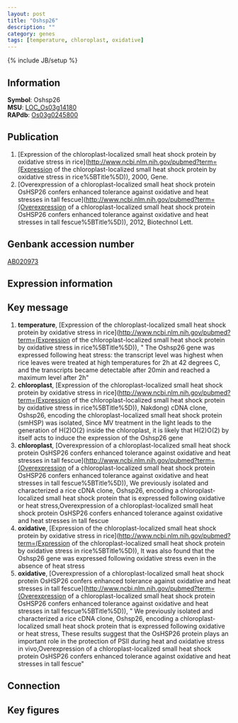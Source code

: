 ```yaml
---
layout: post
title: "Oshsp26"
description: ""
category: genes
tags: [temperature, chloroplast, oxidative]
---
```

{% include JB/setup %}

## Information
__Symbol__: Oshsp26  
__MSU__: [LOC_Os03g14180](http://rice.plantbiology.msu.edu/cgi-bin/ORF_infopage.cgi?orf=LOC_Os03g14180)  
__RAPdb__: [Os03g0245800](http://rapdb.dna.affrc.go.jp/viewer/gbrowse_details/irgsp1?name=Os03g0245800)  

## Publication
1. [Expression of the chloroplast-localized small heat shock protein by oxidative stress in rice](http://www.ncbi.nlm.nih.gov/pubmed?term=(Expression of the chloroplast-localized small heat shock protein by oxidative stress in rice%5BTitle%5D)), 2000, Gene.
2. [Overexpression of a chloroplast-localized small heat shock protein OsHSP26 confers enhanced tolerance against oxidative and heat stresses in tall fescue](http://www.ncbi.nlm.nih.gov/pubmed?term=(Overexpression of a chloroplast-localized small heat shock protein OsHSP26 confers enhanced tolerance against oxidative and heat stresses in tall fescue%5BTitle%5D)), 2012, Biotechnol Lett.

## Genbank accession number
[AB020973](http://www.ncbi.nlm.nih.gov/nuccore/AB020973)

## Expression information

## Key message
1. __temperature__, [Expression of the chloroplast-localized small heat shock protein by oxidative stress in rice](http://www.ncbi.nlm.nih.gov/pubmed?term=(Expression of the chloroplast-localized small heat shock protein by oxidative stress in rice%5BTitle%5D)), " The Oshsp26 gene was expressed following heat stress: the transcript level was highest when rice leaves were treated at high temperatures for 2h at 42 degrees C, and the transcripts became detectable after 20min and reached a maximum level after 2h"
2. __chloroplast__, [Expression of the chloroplast-localized small heat shock protein by oxidative stress in rice](http://www.ncbi.nlm.nih.gov/pubmed?term=(Expression of the chloroplast-localized small heat shock protein by oxidative stress in rice%5BTitle%5D)),  Nakdong) cDNA clone, Oshsp26, encoding the chloroplast-localized small heat shock protein (smHSP) was isolated, Since MV treatment in the light leads to the generation of H(2)O(2) inside the chloroplast, it is likely that H(2)O(2) by itself acts to induce the expression of the Oshsp26 gene
3. __chloroplast__, [Overexpression of a chloroplast-localized small heat shock protein OsHSP26 confers enhanced tolerance against oxidative and heat stresses in tall fescue](http://www.ncbi.nlm.nih.gov/pubmed?term=(Overexpression of a chloroplast-localized small heat shock protein OsHSP26 confers enhanced tolerance against oxidative and heat stresses in tall fescue%5BTitle%5D)),  We previously isolated and characterized a rice cDNA clone, Oshsp26, encoding a chloroplast-localized small heat shock protein that is expressed following oxidative or heat stress,Overexpression of a chloroplast-localized small heat shock protein OsHSP26 confers enhanced tolerance against oxidative and heat stresses in tall fescue
4. __oxidative__, [Expression of the chloroplast-localized small heat shock protein by oxidative stress in rice](http://www.ncbi.nlm.nih.gov/pubmed?term=(Expression of the chloroplast-localized small heat shock protein by oxidative stress in rice%5BTitle%5D)),  It was also found that the Oshsp26 gene was expressed following oxidative stress even in the absence of heat stress
5. __oxidative__, [Overexpression of a chloroplast-localized small heat shock protein OsHSP26 confers enhanced tolerance against oxidative and heat stresses in tall fescue](http://www.ncbi.nlm.nih.gov/pubmed?term=(Overexpression of a chloroplast-localized small heat shock protein OsHSP26 confers enhanced tolerance against oxidative and heat stresses in tall fescue%5BTitle%5D)), " We previously isolated and characterized a rice cDNA clone, Oshsp26, encoding a chloroplast-localized small heat shock protein that is expressed following oxidative or heat stress, These results suggest that the OsHSP26 protein plays an important role in the protection of PSII during heat and oxidative stress in vivo,Overexpression of a chloroplast-localized small heat shock protein OsHSP26 confers enhanced tolerance against oxidative and heat stresses in tall fescue"

## Connection

## Key figures


